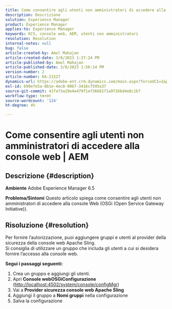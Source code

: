 ```yaml
---
title: Come consentire agli utenti non amministratori di accedere alla console web | AEM
description: Descrizione
solution: Experience Manager
product: Experience Manager
applies-to: Experience Manager
keywords: KCS, console web, AEM, utenti non amministratori
resolution: Resolution
internal-notes: null
bug: false
article-created-by: Amol Mahajan
article-created-date: 3/8/2023 1:37:24 PM
article-published-by: Amol Mahajan
article-published-date: 3/8/2023 1:56:14 PM
version-number: 2
article-number: KA-21527
dynamics-url: https://adobe-ent.crm.dynamics.com/main.aspx?forceUCI=1&pagetype=entityrecord&etn=knowledgearticle&id=e16cac55-b6bd-ed11-83ff-6045bd006268
exl-id: b99efe5a-8b1e-4ec8-9067-3416cf595a37
source-git-commit: 41fe73a29e4e479f1ef3668171a9726bd4e8c1b7
workflow-type: tm+mt
source-wordcount: '124'
ht-degree: 4%

---
```


# Come consentire agli utenti non amministratori di accedere alla console web | AEM

## Descrizione {#description}

<b>Ambiente</b>
Adobe Experience Manager 6.5


<b>Problema/Sintomi</b>
Questo articolo spiega come consentire agli utenti non amministratori di accedere alla console Web (OSGi (Open Service Gateway Initiative)).


## Risoluzione {#resolution}

Per fornire l’autorizzazione, puoi aggiungere gruppi e utenti al provider della sicurezza della console web Apache Sling.<br>
Si consiglia di utilizzare un gruppo che includa gli utenti a cui si desidera fornire l’accesso alla console web.



<b>Segui i passaggi seguenti:</b>

1. Crea un gruppo e aggiungi gli utenti.
2. Apri <b>Console web</b><b>OSGi</b><b>Configurazione</b> ([http://localhost:4502/system/console/configMgr](http://localhost:4502/system/console/configMgr))
3. Vai a <b>Provider sicurezza console web Apache Sling</b>
4. Aggiungi il gruppo a <b>Nomi gruppi</b> nella configurazione
5. Salva la configurazione
